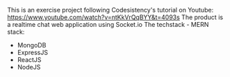This is an exercise project following Codesistency's tutorial on Youtube: https://www.youtube.com/watch?v=ntKkVrQqBYY&t=4093s
The product is a realtime chat web application using Socket.io
The techstack - MERN stack:
+ MongoDB
+ ExpressJS
+ ReactJS
+ NodeJS
